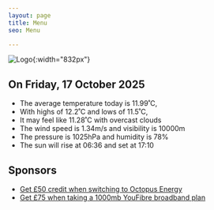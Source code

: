 ```yaml
---
layout: page
title: Menu
seo: Menu

---
```


![Logo](/images/logo.jpg){:width="832px"}

<!-- weather_marker starts -->
## On Friday, 17 October 2025

- The average temperature today is 11.99˚C,
- With highs of 12.2˚C and lows of 11.5˚C,
- It may feel like 11.28˚C with overcast clouds
- The wind speed is 1.34m/s and visibility is 10000m
- The pressure is 1025hPa and humidity is 78%
- The sun will rise at 06:36 and set at 17:10

<!-- weather_marker ends -->

## Sponsors

- [Get £50 credit when switching to Octopus Energy](https://bit.ly/3oD1nnS)
- [Get £75 when taking a 1000mb YouFibre broadband plan](https://aklam.io/91zWhU?)
